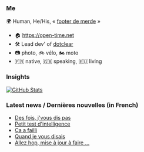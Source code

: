 ### Me

🌍 Human, He/His, « [footer de merde](https://open-time.net/post/2013/07/17/La-veritable-histoire-du-Footer-de-merde-) » 
* 🏠 https://open-time.net 
* 🛠️ Lead dev' of [dotclear](https://git.dotclear.org/dev/dotclear)
* 📷 photo, 🚲 vélo, 🏍️ moto 
* 🇫🇷 native, 🇬🇧 speaking, 🇪🇺 living

### Insights

[![GitHub Stats](https://github-readme-stats-sigma-five.vercel.app/api?username=franck-paul)](https://github.com/franck-paul)

### Latest news / Dernières nouvelles (in French)

<!-- BLOG-POST-LIST:START -->
- [Des fois, j&#39;vous dis pas](https://open-time.net/post/2025/05/18/Des-fois-j-vous-dis-pas)
- [Petit test d&#39;intelligence](https://open-time.net/post/2025/05/17/Petit-test-d-intelligence)
- [Ça a failli](https://open-time.net/post/2025/05/16/Ca-a-failli)
- [Quand je vous disais](https://open-time.net/post/2025/05/15/Quand-je-vous-disais)
- [Allez hop, mise à jour à faire …](https://open-time.net/post/2025/05/14/Allez-hop-mise-a-jour-a-faire-)
<!-- BLOG-POST-LIST:END -->
